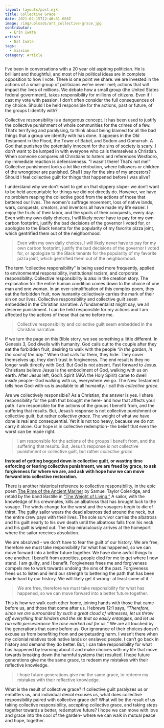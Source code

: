 ```yaml
---
layout: layouts/post.njk
title: Collective Grace
date: 2021-02-15T12:46:31.666Z
image: /img/uploads/art_collective-grace.jpg
contributor:
  - Erin Iwata
artist:
  - Nat Iwata
tags:
  - mission
category: Article
---
```

I’ve been in conversations with a 20 year old aspiring politician. He is brilliant and thoughtful, and most of his political ideas are in complete opposition to how I vote. There is one point we share: we are invested in the actions of a small group of politicians we’ve never met; actions that will impact the lives of millions. We debate how a small group (the United States federal government), takes responsibility for millions of citizens. Even if I cast my vote with passion, I don’t often consider the full consequences of my choice. Should I be held responsible for the actions, past or future, of the groups I identify with?

Collective responsibility is a dangerous concept. It has been used to justify the collective punishment of whole communities for the crimes of a few. That’s terrifying and paralysing, to think about being blamed for all the bad things that a group we identify with has done. It appears in the Old Testament in the Flood, the Tower of Babel, and Sodom and Gomorrah. A God that punishes the potentially innocent for the sins of society is scary. I don’t want to be lumped in with everyone who calls themselves a Christian. When someone compares all Christians to haters and references Westboro, my immediate reaction is defensiveness. “I wasn’t there! That’s not me!” Collective punishment looks a lot like retribution, where followers or children of the wrongdoer are punished. Shall I pay for the sins of my ancestors? Should I feel collective guilt for things that happened before I was alive? 

I understand why we don’t want to get on that slippery slope- we don’t want to be held accountable for things we did not directly do. However, we have no problem reaping the collective good from the actions of those that bettered our lives. The women's suffrage movement, loss of native lands, wars, conquests, creators, and inventors all have made my life easier. I enjoy the fruits of their labor, and the spoils of their conquests, every day. Even with my own daily choices, I will likely never have to pay for my own carbon footprint, justify the bad decisions of the governor I voted for, or apologize to the Black tenants for the popularity of my favorite pizza joint, which gentrified them out of the neighborhood. 

>  Even with my own daily choices, I will likely never have to pay for my own carbon footprint, justify the bad decisions of the governor I voted for, or apologize to the Black tenants for the popularity of my favorite pizza joint, which gentrified them out of the neighborhood. 

The term “collective responsibility” is being used more frequently, applied to environmental responsibility, institutional racism, and corporate responsibility. Collective responsibility is also in the creation story. The explanation for the entire human condition comes down to the choice of one man and one woman. In an over-simplification of this complex poem, they eat the forbidden fruit, now humanity collectively carries the mark of their sin on our lives. Collective responsibility and collective guilt seem embedded in the Christian narrative. A fundamentalist might say, we all deserve punishment. I can be held responsible for my actions and I am affected by the actions of those that came before me. 

> Collective responsibility and collective guilt seem embedded in the Christian narrative.

If we turn the page on this Bible story, we see something a little different. In Genesis 3, God dwells with humanity. God calls out to the couple after they eat the forbidden fruit, desiring to walk with the people *“in the garden, in the cool of the day.”* When God calls for them, they hide. They cover themselves up, they don’t trust in forgiveness. The end result is they no longer walk directly with God. But God is not absent. Fast forward to Jesus. Christians believe Jesus is the embodiment of God, walking with us on earth. After Jesus left, God’s Spirit (AKA the Holy Spirit) came to dwell *inside* people- God walking with us, everywhere we go. The New Testament tells how God-with-us is available to all humanity. I call this *collective grace.*

Are we collectively responsible? As a Christian, the answer is yes. I share responsibility for the path that brought me here- and how that affects your path. I am responsible for the actions of the groups I benefit from, and the suffering that results. But, Jesus’s response is not collective punishment or collective guilt, but rather *collective grace.* The weight of what we have done is real and consequential. Yet it is not too heavy, because we do not carry it alone. Our hope is in collective redemption- the belief that even the worst can be made right.

>  I am responsible for the actions of the groups I benefit from, and the suffering that results. But, Jesus’s response is not collective punishment or collective guilt, but rather *collective grace.*

**Instead of getting bogged down in collective guilt, or wasting time enforcing or fearing collective punishment, we are freed by grace, to ask forgiveness for where we are, and ask with hope how we can move forward into collective restoration.** 

There is another historical reference to collective responsibility, in the epic poem [The Rime of the Ancient Mariner](https://www.poetryfoundation.org/poems/43997/the-rime-of-the-ancient-mariner-text-of-1834) by Samuel Taylor Coleridge, and retold by the band Bastille in [“The Weight of Living.”](https://www.youtube.com/watch?v=MjmzKNMyzr0&feature=youtu.be&ab_channel=Bastille-Topic) A sailor, with the knowledge of his crewmates, kills an albatross that has brought luck to the voyage. The winds change for the worst and the voyagers begin to die of thirst. The guilty sailor wears the dead albatross tied around the neck, but the entire crew pays with their lives. The sole survivor carries the albatross and his guilt nearly to his own death until the albatross falls from his neck and his guilt is wiped out. The ship miraculously arrives at the homeport where the sailor receives absolution. 

We are absolved - we don’t have to fear the guilt of our history. We are free, therefore we must take responsibility for what has happened, so we can move forward into a better future together. We have done awful things to one another. I benefit from atrocities, people died for me to get where I now stand. I am guilty, and I benefit. Forgiveness frees me and forgiveness compels me to work towards undoing the sins of the past. Forgiveness frees us to listen and lend our strength to bettering the path that has been made hard by our history. We will likely get it wrong- at least some of it. `

> We are free, therefore we must take responsibility for what has happened, so we can move forward into a better future together.

This is how we walk each other home, joining hands with those that came before us, and those that come after us. Hebrews 12:1 says, *“Therefore, since we are surrounded by such a great cloud of witnesses, let us throw off everything that hinders and the sin that so easily entangles, and let us run with perseverance the race marked out for us.”* We are all touched by the generations that came before us. Our ignorance of their choices doesn’t excuse us from benefiting from and perpetuating harm. I wasn’t there when my colonial relatives took native lands or enslaved people. I can’t go back in history and demand they do better. But, I can take responsibility for what has happened by learning about it and make choices with my life that move towards breaking down the harmful systems that resulted. I hope future generations give me the same grace, to redeem my mistakes with their reflective knowledge. 

> I hope future generations give me the same grace, to redeem my mistakes with their reflective knowledge. 

What is the result of collective grace? If collective guilt paralyzes us or embitters us, and individual denial excuses us, what does collective responsibility paired with collective grace do? What will be the result of us taking collective responsibility, accepting collective grace, and taking steps together towards a better, redemptive future? I hope we can move with love and grace into the cool of the garden- where we can walk in mutual peace and hope, together.